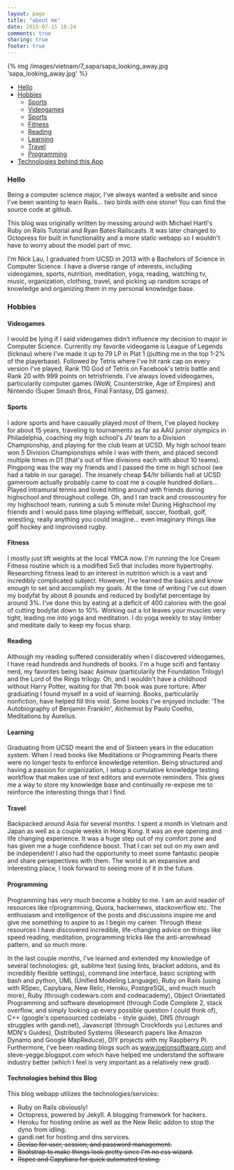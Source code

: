 ```yaml
---
layout: page
title: "about me"
date: 2015-07-15 16:24
comments: true
sharing: true
footer: true
---
```


{% img /images/vietnam/7_sapa/sapa_looking_away.jpg 'sapa_looking_away.jpg' %}

- [Hello](#hello)
- [Hobbies](#hobbies)
  - [Sports](#sports)
  - [Videogames](#videogames)
  - [Sports](#sports)
  - [Fitness](#fitness)
  - [Reading](#reading)
  - [Learning](#learning)
  - [Travel](#travel)
  - [Programming](#programming)
- [Technologies behind this App](#technologies)

<a name="Hello"></a>
### Hello

Being a computer science major, I've always wanted a website and since I've been wanting to learn Rails... two birds with one stone! You can find the source code at github.

This blog was originally written by messing around with Michael Hartl's Ruby on Rails Tutorial and Ryan Bates Railscasts. It was later changed to Octopress for built in functionality and a more static webapp so I wouldn't have to worry about the model part of mvc.

I'm Nick Lau, I graduated from UCSD in 2013 with a Bachelors of Science in Computer Science. I have a diverse range of interests, including videogames, sports, nutrition, meditation, yoga, reading, watching tv, music, organization, clothing, travel, and picking up random scraps of knowledge and organizing them in my personal knowledge base.

<a name="hobbies"></a>
### Hobbies

<a name="videogames"></a>
#### Videogames

I would be lying if I said videogames didn't influence my decision to major in Computer Science. Currently my favorite videogame is League of Legends (licknau) where I've made it up to 79 LP in Plat 1 (putting me in the top 1-2% of the playerbase). Followed by Tetris where I've hit rank cap on every version I've played, Rank 110 God of Tetris on Facebook's tetris battle and Rank 20 with 999 points on tetrisfriends. I've always loved videogames, particularily computer games (WoW, Counterstrike, Age of Empires) and Nintendo (Super Smash Bros, Final Fantasy, DS games).

<a name="sports"></a>
#### Sports

I adore sports and have casually played most of them, I've played hockey for about 15 years, traveling to tournaments as far as AAU junior olympics in Philadelphia, coaching my high school's JV team to a Division Championship, and playing for the club team at UCSD. My high school team won 5 Division Championships while I was with them, and placed second multiple times in D1 (that's out of five divisions each with about 10 teams). Pingpong was the way my friends and I passed the time in high school (we had a table in our garage). The insanely cheap $4/hr billiards hall at UCSD gameroom actually probably came to cost me a couple hundred dollars... Played intramural tennis and loved hitting around with friends during highschool and throughout college. Oh, and I ran track and crosscountry for my highschool team, running a sub 5 minute mile! During Highschool my friends and I would pass time playing wiffleball, soccer, football, golf, wrestling, really anything you could imagine... even imaginary things like golf hockey and improvised rugby.

<a name="fitness"></a>
#### Fitness

I mostly just lift weights at the local YMCA now. I'm running the Ice Cream Fitness routine which is a modified 5x5 that includes more hypertrophy. Researching fitness lead to an interest in nutrition which is a vast and incredibly complicated subject. However, I've learned the basics and know enough to set and accomplish my goals. At the time of writing I've cut down my bodyfat by about 8 pounds and reduced by bodyfat percentage by around 3%. I've done this by eating at a deficit of 400 calories with the goal of cutting bodyfat down to 10%. Working out a lot leaves your muscles very tight, leading me into yoga and meditation. I do yoga weekly to stay limber and meditate daily to keep my focus sharp.

<a name="reading"></a>
#### Reading

Although my reading suffered considerably when I discovered videogames, I have read hundreds and hundreds of books. I'm a huge scifi and fantasy nerd, my favorites being Isaac Asimov (particularily the Foundation Trilogy) and the Lord of the Rings trilogy. Oh, and I wouldn't have a childhood without Harry Potter, waiting for that 7th book was pure torture. After graduating I found myself in a void of learning. Books, particularily nonfiction, have helped fill this void. Some books I've enjoyed include: 'The Autobiography of Benjamin Franklin', Alchemist by Paulo Coelho, Meditations by Aurelius.

<a name="learning"></a>
#### Learning

Graduating from UCSD meant the end of Sixteen years in the education system. When I read books like Meditations or Programming Pearls there were no longer tests to enforce knowledge retention. Being structured and having a passion for organization, I setup a cumulative knowledge testing workflow that makes use of text editors and evernote reminders. This gives me a way to store my knowledge base and continually re-expose me to reinforce the interesting things that I find.

<a name="travel"></a>
#### Travel

Backpacked around Asia for several months. I spent a month in Vietnam and Japan as well as a couple weeks in Hong Kong. It was an eye opening and life changing experience. It was a huge step out of my comfort zone and has given me a huge confidence boost. That I can set out on my own and be independent! I also had the opportunity to meet some fantastic people and share persepectives with them. The world is an expansive and interesting place, I look forward to seeing more of it in the future.

<a name="programming"></a>
#### Programming

Programming has very much become a hobby to me. I am an avid reader of resources like r/programming, Quora, hackernews, stackoverflow etc. The enthusiasm and intelligence of the posts and discussions inspire me and give me something to aspire to as I begin my career. Through these resources I have discovered incredible, life-changing advice on things like speed reading, meditation, programming tricks like the anti-arrowhead pattern, and so much more.

In the last couple months, I've learned and extended my knowledge of several technologies: git, sublime text (using lints, bracket addons, and its incredibly flexible settings), command line interface, basic scripting with bash and python, UML (Unified Modeling Language), Ruby on Rails (using with RSpec, Capybara, New Relic, Heroku, PostgreSQL, and much much more), Ruby (through codewars.com and codeacademy), Object Orientated Programming and software development (through Code Complete 2, stack overflow, and simply looking up every possible question I could think of), C++ (google's opensourced codelabs - style guide), DNS (through struggles with gandi.net), Javascript (through Crockfords yui Lectures and MDN's Guides), Distributed Systems (Research papers like Amazon Dynamo and Google MapReduce), DIY projects with my Raspberry Pi. Furthermore, I've been reading blogs such as www.joelonsoftware.com and steve-yegge.blogspot.com which have helped me understand the software industry better (which I feel is very important as a relatively new grad).

<a name="technologies"></a>
#### Technologies behind this Blog

This blog webapp utilizes the technologies/services:

+   Ruby on Rails obviously!
+   Octopress, powered by Jekyll. A blogging framework for hackers.
+   Heroku for hosting online as well as the New Relic addon to stop the dyno from idling.
+   gandi.net for hosting and dns services.
+   ~~Devise for user, session, and password management.~~
+   ~~Bootstrap to make things look pretty since I'm no css wizard.~~
+   ~~Rspec and Capybara for quick automated testing.~~

